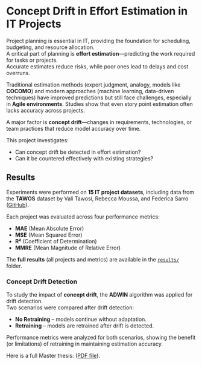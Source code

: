 # Concept Drift in Effort Estimation in IT Projects

Project planning is essential in IT, providing the foundation for scheduling, budgeting, and resource allocation.  
A critical part of planning is **effort estimation**—predicting the work required for tasks or projects.  
Accurate estimates reduce risks, while poor ones lead to delays and cost overruns.

Traditional estimation methods (expert judgment, analogy, models like **COCOMO**) and modern approaches (machine learning, data-driven techniques) have improved predictions but still face challenges, especially in **Agile environments**. Studies show that even story point estimation often lacks accuracy across projects.

A major factor is **concept drift**—changes in requirements, technologies, or team practices that reduce model accuracy over time.  

This project investigates:  
- Can concept drift be detected in effort estimation?  
- Can it be countered effectively with existing strategies?

## Results
Experiments were performed on **15 IT project datasets**, including data from the **TAWOS** dataset by Vali Tawosi, Rebecca Moussa, and Federica Sarro ([GitHub](https://github.com/SOLAR-group/TAWOS)). 

Each project was evaluated across four performance metrics:  
- **MAE** (Mean Absolute Error)  
- **MSE** (Mean Squared Error)  
- **R²** (Coefficient of Determination)  
- **MMRE** (Mean Magnitude of Relative Error)  

The **full results** (all projects and metrics) are available in the [`results/`](./results/) folder.

### Concept Drift Detection

To study the impact of **concept drift**, the **ADWIN** algorithm was applied for drift detection.  
Two scenarios were compared after drift detection:  
- **No Retraining** – models continue without adaptation.  
- **Retraining** – models are retrained after drift is detected.  

Performance metrics were analyzed for both scenarios, showing the benefit (or limitations) of retraining in maintaining estimation accuracy.

Here is a full Master thesis: ([PDF file](https://github.com/julia-mula/concept-drift/blob/main/Analysis%20of%20Concept%20Drift%20in%20Effort%20Estimation%20for%20IT%20Projects.pdf)).


